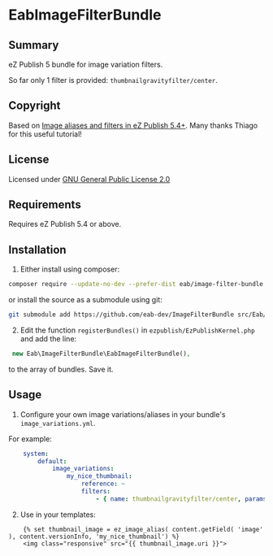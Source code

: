 EabImageFilterBundle
====================

## Summary

eZ Publish 5 bundle for image variation filters.

So far only 1 filter is provided: `thumbnailgravityfilter/center`.

## Copyright

Based on
[Image aliases and filters in eZ Publish 5.4+](http://www.mugo.ca/Blog/Image-aliases-and-filters-in-eZ-Publish-5.4).
Many thanks Thiago for this useful tutorial!

## License

Licensed under [GNU General Public License 2.0](http://www.gnu.org/licenses/gpl-2.0.html)

## Requirements

Requires eZ Publish 5.4 or above.

## Installation

1. Either install using composer:

```bash
composer require --update-no-dev --prefer-dist eab/image-filter-bundle
```
   
or install the source as a submodule using git:


```bash
git submodule add https://github.com/eab-dev/ImageFilterBundle src/Eab/ImageFilterBundle
```

2. Edit the function `registerBundles()` in `ezpublish/EzPublishKernel.php` and add the line:

```php
 new Eab\ImageFilterBundle\EabImageFilterBundle(),
 ```

to the array of bundles. Save it.

## Usage

1. Configure your own image variations/aliases in your bundle's `image_variations.yml`.

For example:

```yml
    system:
        default:
            image_variations:
                my_nice_thumbnail:
                    reference: ~
                    filters:
                        - { name: thumbnailgravityfilter/center, params: [300, 300] }
```

2. Use in your templates:

```twig
    {% set thumbnail_image = ez_image_alias( content.getField( 'image' ), content.versionInfo, 'my_nice_thumbnail') %}
    <img class="responsive" src="{{ thumbnail_image.uri }}">
```
